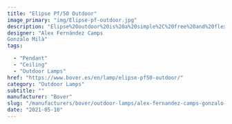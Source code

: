 ```yaml
---
title: "Elipse Pf/50 Outdoor"
image_primary: "img/Elipse-pf-outdoor.jpg"
description: "Elipse%20outdoor%20is%20a%20simple%2C%20free%20and%20flexible%20solution%20on%20its%20application.%20It%20can%20be%20used%20for%20a%20table%20top%20hanging%20from%20a%20branch%20during%20a%20dinner%2C%20to%20light%20a%20corner%20of%20a%20garden%20next%20to%20a%20hammock%2C%20or%20create%20a%20magical%20atmosphere%20with%20a%20set%20of%20ellipses%20suspended%20at%20night.%20The%20beauty%20of%20simplicity.%0A%0A%0A%0A"
designer: "Alex Fernández Camps
Gonzalo Milà"
tags: 

  - "Pendant"
  - "Ceiling"
  - "Outdoor Lamps"
href: "https://www.bover.es/en/lamp/elipse-pf50-outdoor/"
category: "Outdoor Lamps"
subtitle: ""
manufacturer: "Bover"
slug: "/manufacturers/bover/outdoor-lamps/alex-fernandez-camps-gonzalo-mila-elipse-pf-50-outdoor"
date: "2021-05-10"
---
```

